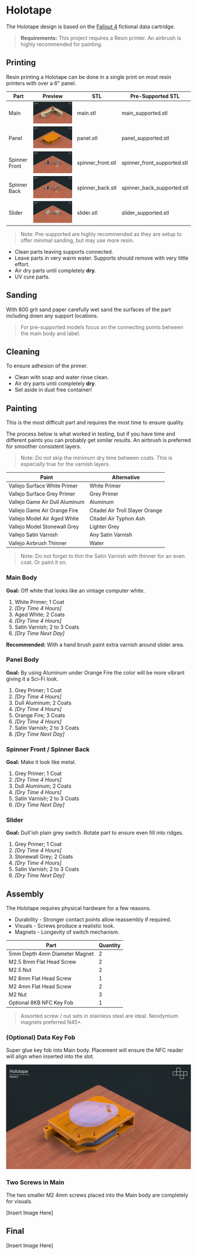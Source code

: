 # Holotape

The Holotape design is based on the [Fallout 4](https://en.wikipedia.org/wiki/Fallout_4) fictional data cartridge.

> **Requirements:** This project requires a Resin printer. An airbrush is highly recommended for painting.

## Printing

Resin printing a Holotape can be done in a single print on most resin printers with over a 6" panel.

| Part | Preview | STL | Pre-Supported STL |
| ---- | ------- | --- | ----------------- |
| Main | [<img src="assets/main-thumb.jpg">](assets/main.jpg) | main.stl | main_supported.stl |
| Panel | [<img src="assets/panel-thumb.jpg">](assets/panel.jpg) | panel.stl | panel_supported.stl |
| Spinner Front | [<img src="assets/spinner-front-thumb.jpg">](assets/spinner-front.jpg) | spinner_front.stl | spinner_front_supported.stl |
| Spinner Back | [<img src="assets/spinner-back-thumb.jpg">](assets/spinner-back.jpg) | spinner_back.stl | spinner_back_supported.stl |
| Slider | [<img src="assets/slider-thumb.jpg">](assets/slider.jpg) | slider.stl | slider_supported.stl |

> Note: Pre-supported are highly recommended as they are setup to offer minimal sanding, but may use more resin.

- Clean parts leaving supports connected.
- Leave parts in very warm water. Supports should remove with very little effort.
- Air dry parts until completely **dry**.
- UV cure parts.

## Sanding

With 800 grit sand paper carefully wet sand the surfaces of the part including down any support locations.

> For pre-supported models focus on the connecting points between the main body and label.

## Cleaning

To ensure adhesion of the primer.

- Clean with soap and water rinse clean.
- Air dry parts until completely **dry**.
- Set aside in dust free container!

## Painting

This is the most difficult part and requires the most time to ensure quality.

The process below is what worked in testing, but if you have time and different paints you can probably get similar results. An airbrush is preferred for smoother consistent layers.

> Note: Do not skip the minimum dry time between coats. This is especially true for the varnish layers.

| Paint | Alternative |
| ----- | ----------- |
| Vallejo Surface White Primer | White Primer |
| Vallejo Surface Grey Primer | Grey Primer |
| Vallejo Game Air Dull Aluminum | Aluminum |
| Vallejo Game Air Orange Fire | Citadel Air Troll Slayer Orange |
| Vallejo Model Air Aged White | Citadel Air Typhon Ash |
| Vallejo Model Stonewall Grey | Lighter Grey |
| Vallejo Satin Varnish | Any Satin Varnish |
| Vallejo Airbrush Thinner | Water |

> Note: Do not forget to thin the Satin Varnish with thinner for an even coat. Or paint it on.

### Main Body

**Goal:** Off white that looks like an vintage computer white.

1. White Primer; 1 Coat
2. _[Dry Time 4 Hours]_
3. Aged White; 2 Coats
4. _[Dry Time 4 Hours]_
5. Satin Varnish; 2 to 3 Coats
6. _[Dry Time Next Day]_

**Recommended:** With a hand brush paint extra varnish around slider area.

### Panel Body

**Goal:** By using Aluminum under Orange Fire the color will be more vibrant giving it a Sci-Fi look.

1. Grey Primer; 1 Coat
2. _[Dry Time 4 Hours]_
3. Dull Aluminum; 2 Coats
4. _[Dry Time 4 Hours]_
5. Orange Fire; 3 Coats
6. _[Dry Time 4 Hours]_
7. Satin Varnish; 2 to 3 Coats
8. _[Dry Time Next Day]_

### Spinner Front / Spinner Back

**Goal:** Make it look like metal.

1. Grey Primer; 1 Coat
2. _[Dry Time 4 Hours]_
3. Dull Aluminum; 2 Coats
4. _[Dry Time 4 Hours]_
5. Satin Varnish; 2 to 3 Coats
6. _[Dry Time Next Day]_

### Slider

**Goal:** Dull'ish plain grey switch. Rotate part to ensure even fill into ridges.

1. Grey Primer; 1 Coat
2. _[Dry Time 4 Hours]_
3. Stonewall Grey; 2 Coats
4. _[Dry Time 4 Hours]_
5. Satin Varnish; 2 to 3 Coats
6. _[Dry Time Next Day]_

## Assembly

The Holotape requires physical hardware for a few reasons.

- Durability - Stronger contact points allow reassembly if required.
- Visuals - Screws produce a realistic look.
- Magnets - Longevity of switch mechanism.

| Part | Quantity |
| ---- | -------- |
| 5mm Depth 4mm Diameter Magnet | 2 |
| M2.5 8mm Flat Head Screw | 2 |
| M2.5 Nut | 2 |
| M2 8mm Flat Head Screw | 1 |
| M2 4mm Flat Head Screw | 2 |
| M2 Nut | 3 |
| Optional 8KB NFC Key Fob | 1 |

> Assorted screw / nut sets in stainless steel are ideal. Neodymium magnets preferred N45+.

### (Optional) Data Key Fob

Super glue key fob into Main body. Placement will ensure the NFC reader will align when inserted into the slot.

[<img src="assets/step-key-fob-thumb.jpg">](assets/step-key-fob-thumb.jpg)

### Two Screws in Main

The two smaller M2 4mm screws placed into the Main body are completely for visuals.

[Insert Image Here]

## Final

[Insert Image Here]